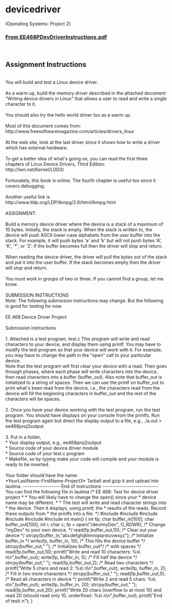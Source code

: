 # devicedriver
(Operating Systems: Project 2)
<h3><a href="https://laulima.hawaii.edu/access/content/attachment/MAN.75233.201710/Assignments/870596c8-9d52-4fd1-a5af-a3d7e34feadc/EE468PDevDriverInstructions.pdf">From EE468PDevDriverInstructions.pdf</a></h3>
<br>
<h2>Assignment Instructions</h2>
<br>
You will build and test a Linux device driver.<br>
<br>
As a warm up, build the memory driver described in the attached document “Writing device drivers in Linux” that 
allows a user to read and write a single character to it.<br>
<br>
You should also try the hello world driver too as a warm up.<br>
<br>
Most of this document comes from:  http://www.freesoftwaremagazine.com/articles/drivers_linux <br>
<br>
At the web site, look at the last driver since it shows how to write a driver which has external hardware.<br>
<br>
To get a better idea of what's going on, you can read the first three chapters of Linux Device Drivers, Third Edition:<br>
http://lwn.net/Kernel/LDD3/<br>
<br>
Fortunately, this book is online. The fourth chapter is useful too since it covers debugging.<br>
<br>
Another useful link is<br>
http://www.tldp.org/LDP/lkmpg/2.6/html/lkmpg.html<br>
<br>
ASSIGNMENT:<br>
<br>
Build a memory device driver where the device is a stack of a maximum of 10 bytes.  Initially, the stack is empty.  When the stack is written to, the device will push ASCII lower-case alphabets from the user buffer into the stack.  For example, it will push bytes 'a' and 'k' but will not push bytes 'A', 'K', '*', or '2'. If the buffer becomes full then the driver will stop and return. <br>
<br>
When reading the device driver, the driver will pull the bytes out of the stack and put it into the user buffer.  If the stack becomes empty then the driver will stop and return.<br>
<br>
You must work in groups of two or three.  If you cannot find a group, let me know.<br>
<br>
SUBMISSION INSTRUCTIONS<br>
Note:  The following submission instructions may change.  But the following is good for testing for now.<br>
<br>
EE 468 Device Driver Project <br>
<br>
Submission instructions <br>
<br>
1.  Attached is a test program, test.c 
    This program will write and read characters to your 
    device, and display them using printf.  You may 
    have to modify the test program so that your device 
    will work with it.  For example, you may have to 
    change the path in the "open" call to your particular 
    device.<br>
    Note that the test program will first clear your device 
    with a read.  Then goes through phases, where each 
    phase will write characters into the device, then 
    read characters into a buffer (buffer_out).  Also note 
    that buffer_out is initialized to a string of spaces. 
    Then we can use the printf on buffer_out to print what's 
    been read from the device, i.e., the characters read 
    from the device will fill the beginning characters in 
    buffer_out and the rest of the characters will be spaces.<br>
    <br> 
2.  Once you have your device working with the test 
    program, run the test program.  You should have displays 
    on your console from the printfs.  Run the test 
    program again but direct the display output to a file, e.g., 
    ./a.out > ee468proj3output <br>
    <br>
3.  Put in a folder,  <br>
    *  Your display output, e.g., ee468proj2output <br>
    *  Source code of your device driver module <br>
    *  Source code of your test.c program <br>
    *  Makefile, so by typing make your code will compile and your module is ready to be inserted. <br>
    <br>
    Your folder should have the name:  <br>
*YourLastName-FirstName-Project3* 
    Tarball and gzip it and upload into laulima. 
------------------ 
End of instructions --------------------------- 
You can find the following file in laulima
/* EE 468:  Test for device driver project 
 * 
 * You will likely have to change the open() since your 
 * device name may be different. 
 * 
 * The test will write and read character strings into 
 * the device.  Then it displays, using printf, the 
 * results of the reads.  Record these outputs from 
 * the printfs into a file. 
 */ 
#include <stdio.h> 
#include <fcntl.h> 
#include <sys/stat.h> 
#include <assert.h> 
#include <unistd.h> 
#include <string.h> 
int main() 
{ 
int fp; 
char buffer_in[100]; 
char buffer_out[100]; 
int i; 
char c; 
fp = open("/dev/myDev", O_RDWR); /* Change "myDev" to your own device. */ 
read(fp,buffer_out,10); /* Clear out your device */   
strcpy(buffer_in,"abcdefghijklmnopqrstuvwxyz"); /* Initialize buffer_in */ 
write(fp, buffer_in, 10); /* This fills the device buffer */ 
strcpy(buffer_out,"                           ");  /* Initializes buffer_out*/ 
                                     /* with spaces */ 
read(fp,buffer_out,10);   
printf("Write and read 10 characters:  %s\
n\n",buffer_out); 
write(fp, buffer_in, 5); /* Fill half the device */  
strcpy(buffer_out,"                           "); 
read(fp,buffer_out,2);   /* Read two characters */ 
printf("Write 5 chars and read 2:  %s\
n\n",buffer_out); 
write(fp, buffer_in, 2); /* Fill in two more characters */ 
strcpy(buffer_out,"                           "); 
read(fp,buffer_out,5);   /* Read all characters in device  */ 
printf("Write 2 and read 5 chars:  
%s\  n\n",buffer_out); 
write(fp, buffer_in, 20);  
strcpy(buffer_out,"                           "); 
read(fp,buffer_out,20);    
printf("Write 20 chars (overflow to at most 10) and read 20 (should read only 10, 
underflow):  %s\
n\n",buffer_out); 
printf("End 
of test\
n"); 
} 
